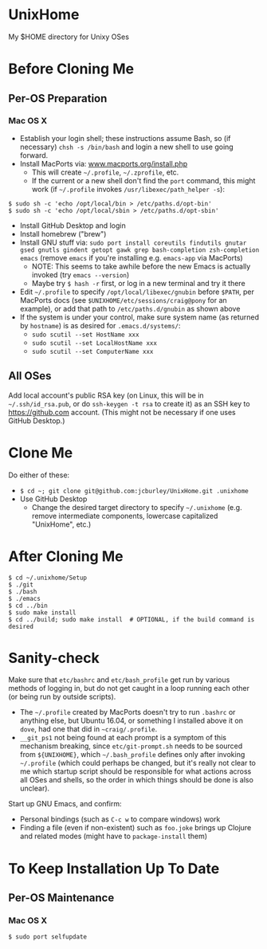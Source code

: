 # UnixHome
My $HOME directory for Unixy OSes

# Before Cloning Me

## Per-OS Preparation
### Mac OS X
- Establish your login shell; these instructions assume Bash, so (if necessary) `chsh -s /bin/bash` and login a new shell to use going forward.
- Install MacPorts via: www.macports.org/install.php
  - This will create `~/.profile`, `~/.zprofile`, etc.
  - If the current or a new shell don't find the `port` command, this might work (if `~/.profile` invokes `/usr/libexec/path_helper -s`):
```shell
$ sudo sh -c 'echo /opt/local/bin > /etc/paths.d/opt-bin'
$ sudo sh -c 'echo /opt/local/sbin > /etc/paths.d/opt-sbin'
```
- Install GitHub Desktop and login
- Install homebrew ("brew")
- Install GNU stuff via:
    `sudo port install coreutils findutils gnutar gsed gnutls gindent getopt gawk grep bash-completion zsh-completion emacs` (remove `emacs` if you're installing e.g. `emacs-app` via MacPorts)
  - NOTE: This seems to take awhile before the new Emacs is actually invoked (try `emacs --version`)
  - Maybe try `$ hash -r` first, or log in a new terminal and try it there
- Edit `~/.profile` to specify `/opt/local/libexec/gnubin` before `$PATH`, per MacPorts docs (see `$UNIXHOME/etc/sessions/craig@pony` for an example), or add that path to `/etc/paths.d/gnubin` as shown above
- If the system is under your control, make sure system name (as returned by `hostname`) is as desired for `.emacs.d/systems/`:
  - `sudo scutil --set HostName xxx`
  - `sudo scutil --set LocalHostName xxx`
  - `sudo scutil --set ComputerName xxx`

## All OSes
Add local account's public RSA key (on Linux, this will be in `~/.ssh/id_rsa.pub`, or do `ssh-keygen -t rsa` to create it) as an SSH key to https://github.com account. (This might not be necessary if one uses GitHub Desktop.)

# Clone Me
Do either of these:
- `$ cd ~; git clone git@github.com:jcburley/UnixHome.git .unixhome`
- Use GitHub Desktop
  - Change the desired target directory to specify `~/.unixhome` (e.g. remove intermediate components, lowercase capitalized "UnixHome", etc.)

# After Cloning Me
```
$ cd ~/.unixhome/Setup
$ ./git
$ ./bash
$ ./emacs
$ cd ../bin
$ sudo make install
$ cd ../build; sudo make install  # OPTIONAL, if the build command is desired
```

# Sanity-check
Make sure that `etc/bashrc` and `etc/bash_profile` get run by various methods of logging in, but do not get caught in a loop running each other (or being run by outside scripts).
- The `~/.profile` created by MacPorts doesn't try to run `.bashrc` or anything else, but Ubuntu 16.04, or something I installed above it on `dove`, had one that did in `~craig/.profile`.
- `__git_ps1` not being found at each prompt is a symptom of this mechanism breaking, since `etc/git-prompt.sh` needs to be sourced from `${UNIXHOME}`, which `~/.bash_profile` defines only after invoking `~/.profile` (which could perhaps be changed, but it's really not clear to me which startup script should be responsible for what actions across all OSes and shells, so the order in which things should be done is also unclear).

Start up GNU Emacs, and confirm:
- Personal bindings (such as `C-c w` to compare windows) work
- Finding a file (even if non-existent) such as `foo.joke` brings up Clojure and related modes (might have to `package-install` them)

# To Keep Installation Up To Date

## Per-OS Maintenance
### Mac OS X
```
$ sudo port selfupdate
```

